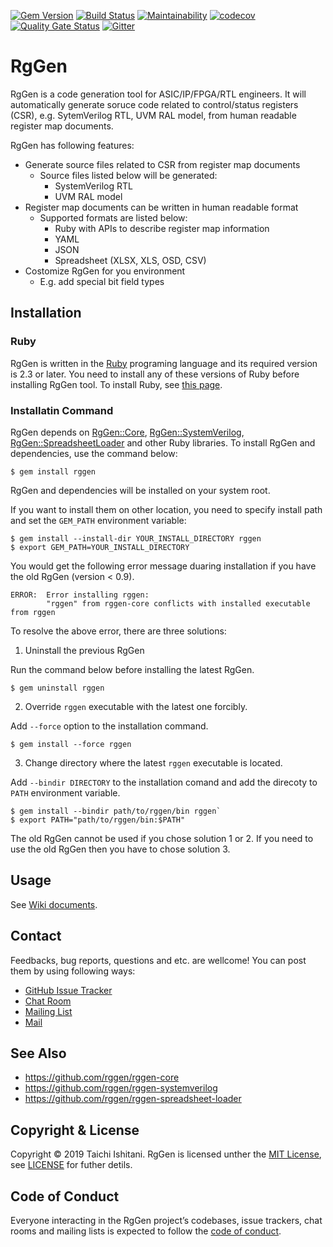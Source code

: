 [![Gem Version](https://badge.fury.io/rb/rggen.svg)](https://badge.fury.io/rb/rggen)
[![Build Status](https://travis-ci.org/rggen/rggen.svg?branch=master)](https://travis-ci.org/rggen/rggen)
[![Maintainability](https://api.codeclimate.com/v1/badges/5ee2248300ec0517e597/maintainability)](https://codeclimate.com/github/rggen/rggen/maintainability)
[![codecov](https://codecov.io/gh/rggen/rggen/branch/master/graph/badge.svg)](https://codecov.io/gh/rggen/rggen)
[![Quality Gate Status](https://sonarcloud.io/api/project_badges/measure?project=rggen_rggen&metric=alert_status)](https://sonarcloud.io/dashboard?id=rggen_rggen)
[![Gitter](https://badges.gitter.im/rggen/rggen.svg)](https://gitter.im/rggen/rggen?utm_source=badge&utm_medium=badge&utm_campaign=pr-badge)

# RgGen

RgGen is a code generation tool for ASIC/IP/FPGA/RTL engineers. It will automatically generate soruce code related to control/status registers (CSR), e.g. SytemVerilog RTL, UVM RAL model, from human readable register map documents.

RgGen has following features:

* Generate source files related to CSR from register map documents
    * Source files listed below will be generated:
        * SystemVerilog RTL
        * UVM RAL model
* Register map documents can be written in human readable format
    * Supported formats are listed below:
        * Ruby with APIs to describe register map information
        * YAML
        * JSON
        * Spreadsheet (XLSX, XLS, OSD, CSV)
* Costomize RgGen for you environment
    * E.g. add special bit field types

## Installation

### Ruby

RgGen is written in the [Ruby](https://www.ruby-lang.org/en/about/) programing language and its required version is 2.3 or later. You need to install  any of these versions of Ruby before installing RgGen tool. To install Ruby, see [this page](https://www.ruby-lang.org/en/downloads/).

### Installatin Command

RgGen depends on [RgGen::Core](https://github.com/rggen/rggen-core), [RgGen::SystemVerilog](https://github.com/rggen/rggen-systemverilog), [RgGen::SpreadsheetLoader](https://github.com/rggen/rggen-spreadsheet-loader) and other Ruby libraries. To install RgGen and dependencies, use the command below:

```
$ gem install rggen
```

RgGen and dependencies will be installed on your system root.

If you want to install them on other location, you need to specify install path and set the `GEM_PATH` environment variable:

```
$ gem install --install-dir YOUR_INSTALL_DIRECTORY rggen
$ export GEM_PATH=YOUR_INSTALL_DIRECTORY
```

You would get the following error message duaring installation if you have the old RgGen (version < 0.9).

```
ERROR:  Error installing rggen:
        "rggen" from rggen-core conflicts with installed executable from rggen
```

To resolve the above error, there are three solutions:

1. Uninstall the previous RgGen

Run the command below before installing the latest RgGen.

```
$ gem uninstall rggen
```

2. Override `rggen` executable with the latest one forcibly.

Add `--force` option to the installation command.

```
$ gem install --force rggen
```

3. Change directory where the latest `rggen` executable is located.

Add `--bindir DIRECTORY` to the installation comand and add the direcoty to `PATH` environment variable.

```
$ gem install --bindir path/to/rggen/bin rggen`
$ export PATH="path/to/rggen/bin:$PATH"
```

The old RgGen cannot be used if you chose solution 1 or 2. If you need to use the old RgGen then you have to chose solution 3.

## Usage

See [Wiki documents](https://github.com/rggen/rggen/wiki).

## Contact

Feedbacks, bug reports, questions and etc. are wellcome! You can post them by using following ways:

* [GitHub Issue Tracker](https://github.com/rggen/rggen/issues)
* [Chat Room](https://gitter.im/rggen/rggen)
* [Mailing List](https://groups.google.com/forum/#!forum/rggen)
* [Mail](mailto:rggen@googlegroups.com)

## See Also

* https://github.com/rggen/rggen-core
* https://github.com/rggen/rggen-systemverilog
* https://github.com/rggen/rggen-spreadsheet-loader

## Copyright & License

Copyright &copy; 2019 Taichi Ishitani. RgGen is licensed unther the [MIT License](https://opensource.org/licenses/MIT), see [LICENSE](LICENSE) for futher detils.

## Code of Conduct

Everyone interacting in the RgGen project’s codebases, issue trackers, chat rooms and mailing lists is expected to follow the [code of conduct](https://github.com/rggen/rggen/blob/master/CODE_OF_CONDUCT.md).
